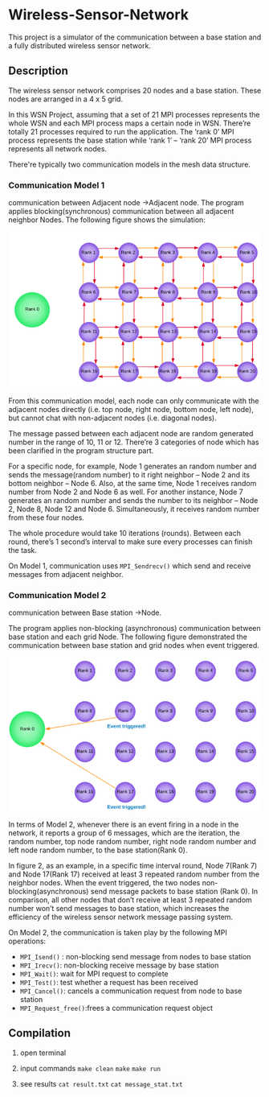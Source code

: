 # Wireless-Sensor-Network
This project is a simulator of the communication between a base station and a fully distributed wireless sensor network.

## Description
The wireless sensor network comprises 20 nodes and a base station. These nodes are arranged in a 4 x 5 grid.

In this WSN Project, assuming that a set of 21 MPI processes represents the whole WSN and each MPI process maps a certain node in WSN. There’re totally 21 processes required to run the application.
The ‘rank 0’ MPI process represents the base station while ‘rank 1’ – ‘rank 20’ MPI process represents all network nodes.

There're typically two communication models in the mesh data structure.
### Communication Model 1
communication between Adjacent node →Adjacent node.
The program applies blocking(synchronous) communication between all adjacent neighbor Nodes. The following figure shows the simulation:

![WSN_model1](https://github.com/daniel2643/Wireless-Sensor-Network/blob/master/images/WSN_model1.png)

From this communication model, each node can only communicate with the adjacent nodes directly (i.e. top node, right node, bottom node, left node), but cannot chat with non-adjacent nodes (i.e. diagonal nodes).

The message passed between each adjacent node are random generated number in the range of 10, 11 or 12. There’re 3 categories of node which has been clarified in the program structure part.

For a specific node, for example, Node 1 generates an random number and sends the message(random number) to it right neighbor – Node 2 and its bottom neighbor – Node 6. Also, at the same time, Node 1 receives random number from Node 2 and Node 6 as well. For another instance, Node 7 generates an random number and sends the number to its neighbor – Node 2, Node 8, Node 12 and Node 6. Simultaneously, it receives random number from these four nodes.

The whole procedure would take 10 iterations (rounds). Between each round, there’s 1 second’s interval to make sure every processes can finish the task.

On Model 1, communication uses `MPI_Sendrecv()` which send and receive messages from adjacent neighbor.


### Communication Model 2
communication between Base station →Node.

The program applies non-blocking (asynchronous) communication between base station and each grid Node. The following figure demonstrated the communication between base station and grid nodes when event triggered.

![WSN_model2](https://github.com/daniel2643/Wireless-Sensor-Network/blob/master/images/WSN_model2.png)

In terms of Model 2, whenever there is an event firing in a node in the network, it reports a group of 6 messages, which are the iteration, the random number, top node random number, right node random number and left node random number, to the base station(Rank 0).

In figure 2, as an example, in a specific time interval round, Node 7(Rank 7) and Node 17(Rank 17) received at least 3 repeated random number from the neighbor nodes. When the event triggered, the two nodes non- blocking(asynchronous) send message packets to base station (Rank 0). In comparison, all other nodes that don’t receive at least 3 repeated random number won’t send messages to base station, which increases the efficiency of the wireless sensor network message passing system.

On Model 2, the communication is taken play by the following MPI operations:
- `MPI_Isend()` : non-blocking send message from nodes to base station
- `MPI_Irecv()`: non-blocking receive message by base station
- `MPI_Wait()`: wait for MPI request to complete
- `MPI_Test()`: test whether a request has been received
- `MPI_Cancel()`: cancels a communication request from node to base station
- `MPI_Request_free()`:frees a communication request object


## Compilation

1. open terminal

2. input commands
    `make clean`
    `make`
    `make run`
    
3. see results
    `cat result.txt`
    `cat message_stat.txt`













